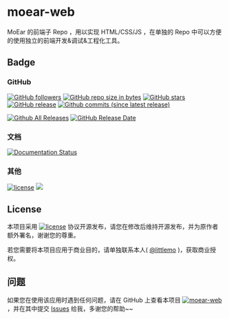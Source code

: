 # moear-web

MoEar 的前端子 Repo ，用以实现 HTML/CSS/JS ，在单独的 Repo 中可以方便的使用独立的前端开发&调试&工程化工具。

## Badge

### GitHub

[![GitHub followers](https://img.shields.io/github/followers/littlemo.svg?label=github%20follow)](https://github.com/littlemo)
[![GitHub repo size in bytes](https://img.shields.io/github/repo-size/littlemo/moear-web.svg)](https://github.com/littlemo/moear-web)
[![GitHub stars](https://img.shields.io/github/stars/littlemo/moear-web.svg?label=github%20stars)](https://github.com/littlemo/moear-web)
[![GitHub release](https://img.shields.io/github/release/littlemo/moear-web.svg)](https://github.com/littlemo/moear-web/releases)
[![Github commits (since latest release)](https://img.shields.io/github/commits-since/littlemo/moear-web/latest.svg)](https://github.com/littlemo/moear-web)

[![Github All Releases](https://img.shields.io/github/downloads/littlemo/moear-web/total.svg)](https://github.com/littlemo/moear-web/releases)
[![GitHub Release Date](https://img.shields.io/github/release-date/littlemo/moear-web.svg)](https://github.com/littlemo/moear-web/releases)

### 文档

[![Documentation Status](https://readthedocs.org/projects/moear-web/badge/?version=latest)](http://moear-web.readthedocs.io/zh_CN/latest/?badge=latest)

### 其他

[![license](https://img.shields.io/github/license/littlemo/moear-web.svg)](https://github.com/littlemo/moear-web)
[![](https://img.shields.io/badge/bitcoin-donate-green.svg)](https://keybase.io/littlemo)

## License

本项目采用 [![license](https://img.shields.io/github/license/littlemo/moear-web.svg)](https://github.com/littlemo/moear-web) 协议开源发布，请您在修改后维持开源发布，并为原作者额外署名，谢谢您的尊重。

若您需要将本项目应用于商业目的，请单独联系本人( [@littlemo](https://github.com/littlemo) )，获取商业授权。

## 问题

如果您在使用该应用时遇到任何问题，请在 GitHub 上查看本项目 [![moear-web](https://img.shields.io/badge/Repo-moear--web-brightgreen.svg)](https://github.com/littlemo/moear-web) ，并在其中提交 [Issues](https://github.com/littlemo/moear-web/issues) 给我，多谢您的帮助~~

